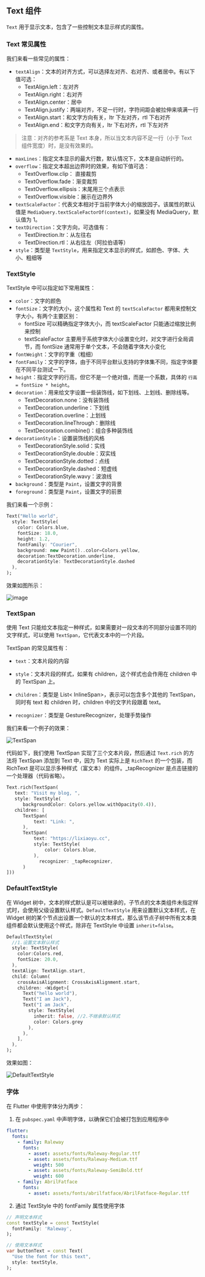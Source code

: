 ## Text 组件

`Text` 用于显示文本，包含了一些控制文本显示样式的属性。

### Text 常见属性

我们来看一些常见的属性：

- `textAlign`：文本的对齐方式，可以选择左对齐、右对齐、或者居中。有以下值可选：
   - TextAlign.left：左对齐
  - TextAlign.right：右对齐
  - TextAlign.center：居中
  - TextAlign.justify：两端对齐，不足一行时，字符间距会被拉伸来填满一行
  - TextAlign.start：和文字方向有关，ltr 下左对齐，rtl 下右对齐
  - TextAlign.end：和文字方向有关，ltr 下右对齐，rtl 下左对齐

> 注意：对齐的参考系是 Text 本身，所以当文本内容不足一行（小于 Text 组件宽度）时，是没有效果的。

- `maxLines`：指定文本显示的最大行数，默认情况下，文本是自动折行的。
- `overflow`：指定文本超出边界时的效果，有如下值可选：
  - TextOverflow.clip： 直接裁剪
  - TextOverflow.fade：渐变裁剪
  - TextOverflow.ellipsis：末尾用三个点表示
  - TextOverflow.visible：展示在边界外
- `textScaleFactor`：代表文本相对于当前字体大小的缩放因子。该属性的默认值是 `MediaQuery.textScaleFactorOf(context)`，如果没有 MediaQuery，默认值为 1。
- `textDirection`：文字方向，可选值有：
  - TextDirection.ltr：从左往右
  - TextDirection.rtl：从右往左（阿拉伯语等）
- `style`：类型是 `TextStyle`，用来指定文本显示的样式，如颜色、字体、大小、粗细等

### TextStyle

TextStyle 中可以指定如下常用属性：

- `color`：文字的颜色
- `fontSize`：文字的大小，这个属性和 Text 的 `textScaleFactor` 都用来控制文字大小，有两个主要区别：
  - fontSize 可以精确指定字体大小，而 textScaleFactor 只能通过缩放比例来控制
  - textScaleFactor 主要用于系统字体大小设置变化时，对文字进行全局调节，而 fontSize 通常用于单个文本，不会随着字体大小变化
- `fontWeight`：文字的字重（粗细）
- `fontFamily`：文字的字体，由于不同平台默认支持的字体集不同，指定字体要在不同平台测试一下。
- `height`：指定文字的行高，但它不是一个绝对值，而是一个系数，具体的 `行高 = fontSize * height`。
- `decoration`：用来给文字设置一些装饰线，如下划线、上划线、删除线等。
  - TextDecoration.none：没有装饰线
  - TextDecoration.underline：下划线
  - TextDecoration.overline：上划线
  - TextDecoration.lineThrough：删除线
  - TextDecoration.combine()：组合多种装饰线
- `decorationStyle`：设置装饰线的风格
  - TextDecorationStyle.solid：实线
  - TextDecorationStyle.double：双实线
  - TextDecorationStyle.dotted：点线
  - TextDecorationStyle.dashed：短虚线
  - TextDecorationStyle.wavy：波浪线
- `background`：类型是 `Paint`，设置文字的背景
- `foreground`：类型是 `Paint`，设置文字的前景

我们来看一个示例：

```dart
Text("Hello world",
  style: TextStyle(
    color: Colors.blue,
    fontSize: 18.0,
    height: 1.2,  
    fontFamily: "Courier",
    background: new Paint()..color=Colors.yellow,
    decoration:TextDecoration.underline,
    decorationStyle: TextDecorationStyle.dashed
  ),
);
```

效果如图所示：

![image](https://gitee.com/owenlee233/image_store/raw/master/202109242211905.png)

### TextSpan

使用 Text 只能给文本指定一种样式，如果需要对一段文本的不同部分设置不同的文字样式，可以使用 `TextSpan`，它代表文本中的一个片段。

TextSpan 的常见属性有：

- `text`：文本片段的内容

- `style`：文本片段的样式，如果有 children，这个样式也会作用在 children 中的 TextSpan 上。
- `children`：类型是 List< InlineSpan>，表示可以包含多个其他的 TextSpan，同时有 text 和 children 时，children 中的文字片段跟着 text。
- `recognizer`：类型是 GestureRecognizer，处理手势操作

我们来看一个例子的效果：

![TextSpan](https://gitee.com/owenlee233/image_store/raw/master/202109242308280.png)

代码如下，我们使用 TextSpan 实现了三个文本片段，然后通过 `Text.rich` 的方法将 TextSpan 添加到 Text 中，因为 Text 实际上是 `RichText` 的一个包装，而 RichText 是可以显示多种样式（富文本）的组件。_tapRecognizer 是点击链接的一个处理器（代码省略）。

```dart
Text.rich(TextSpan(
   text: "Visit my blog, ",
   style: TextStyle(
      backgroundColor: Colors.yellow.withOpacity(0.4)),
   children: [
      TextSpan(
          text: "Link: ",
      ),
      TextSpan(
          text: "https://lixiaoyu.cc",
          style: TextStyle(
              color: Colors.blue,
          ),
        	recognizer: _tapRecognizer,
      )
]))
```

### DefaultTextStyle

在 Widget 树中，文本的样式默认是可以被继承的，子节点的文本类组件未指定样式时，会使用父级设置默认样式。`DefaultTextStyle` 用来设置默认文本样式，在 Widget 树的某个节点出设置一个默认的文本样式，那么该节点子树中所有文本类组件都会默认使用这个样式，除非在 TextStyle 中设置 `inherit=false`。

```dart
DefaultTextStyle(
  //1.设置文本默认样式  
  style: TextStyle(
    color:Colors.red,
    fontSize: 20.0,
  ),
  textAlign: TextAlign.start,
  child: Column(
    crossAxisAlignment: CrossAxisAlignment.start,
    children: <Widget>[
      Text("hello world"),
      Text("I am Jack"),
      Text("I am Jack",
        style: TextStyle(
          inherit: false, //2.不继承默认样式
          color: Colors.grey
        ),
      ),
    ],
  ),
);
```

效果如图：

![DefaultTextStyle](https://gitee.com/owenlee233/image_store/raw/master/202109250004806.png)

### 字体

在 Flutter 中使用字体分为两步：

1. 在 `pubspec.yaml` 中声明字体，以确保它们会被打包到应用程序中

```yaml
flutter:
  fonts:
    - family: Raleway
      fonts:
        - asset: assets/fonts/Raleway-Regular.ttf
        - asset: assets/fonts/Raleway-Medium.ttf
          weight: 500
        - asset: assets/fonts/Raleway-SemiBold.ttf
          weight: 600
    - family: AbrilFatface
      fonts:
        - asset: assets/fonts/abrilfatface/AbrilFatface-Regular.ttf
```

2. 通过 TextStyle 中的 fontFamily 属性使用字体

```dart
// 声明文本样式
const textStyle = const TextStyle(
  fontFamily: 'Raleway',
);

// 使用文本样式
var buttonText = const Text(
  "Use the font for this text",
  style: textStyle,
);
```

